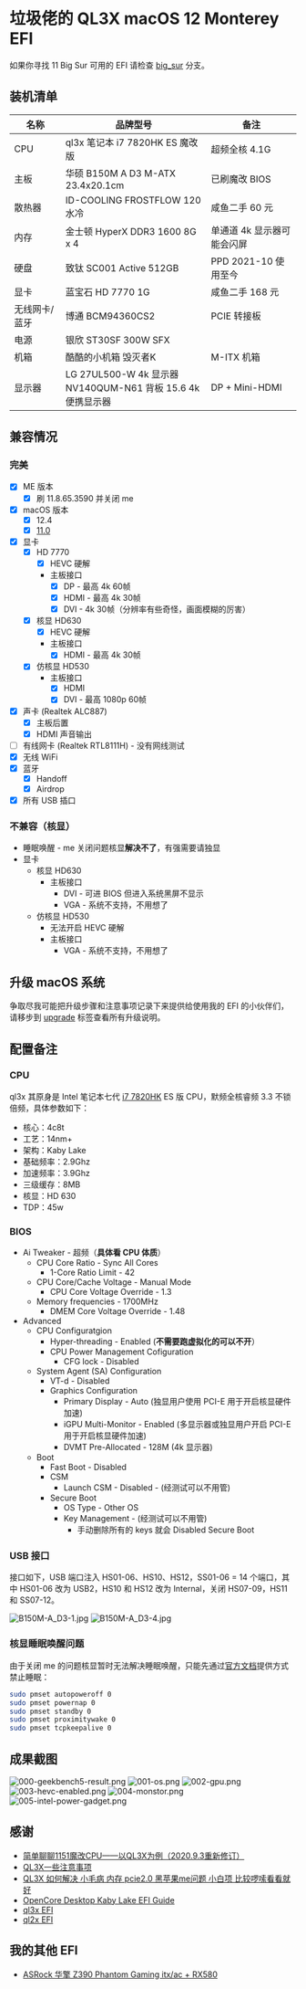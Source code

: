 # 垃圾佬的 QL3X macOS 12 Monterey EFI

如果你寻找 11 Big Sur 可用的 EFI 请检查 [big_sur](https://github.com/icyleaf/EFI-ASUS-B150M-A-D3-QL3X/tree/big_sur) 分支。

## 装机清单

| 名称 | 品牌型号 | 备注 |
| --- | --- | --- |
| CPU | ql3x 笔记本 i7 7820HK ES 魔改版 | 超频全核 4.1G |
| 主板 | 华硕 B150M A D3 M-ATX 23.4x20.1cm | 已刷魔改 BIOS |
| 散热器 | ID-COOLING FROSTFLOW 120 水冷 | 咸鱼二手 60 元 |
| 内存 | 金士顿 HyperX DDR3 1600 8G x 4 | 单通道 4k 显示器可能会闪屏 |
| 硬盘 | 致钛 SC001 Active 512GB | PPD 2021-10 使用至今 |
| 显卡 | 蓝宝石 HD 7770 1G | 咸鱼二手 168 元 |
| 无线网卡/蓝牙 | 博通 BCM94360CS2 | PCIE 转接板 |
| 电源 | 银欣 ST30SF 300W SFX | |
| 机箱 | 酷酷的小机箱 毁灭者K | M-ITX 机箱 |
| 显示器 | LG 27UL500-W 4k 显示器<br />NV140QUM-N61 背板 15.6 4k 便携显示器 | DP + Mini-HDMI |

## 兼容情况

### 完美
- [x] ME 版本
    - [x] 刷 11.8.65.3590 并关闭 me
- [x] macOS 版本
    - [x] 12.4
    - [x] [11.0](https://github.com/icyleaf/EFI-ASUS-B150M-A-D3-QL3X/tree/big_sur)
- [x] 显卡
    - [x] HD 7770
      - [x] HEVC 硬解
      - 主板接口
        - [x] DP - 最高 4k 60帧
        - [x] HDMI - 最高 4k 30帧
        - [x] DVI - 4k 30帧（分辨率有些奇怪，画面模糊的厉害）
    - [x] 核显 HD630
      - [x] HEVC 硬解
      - 主板接口
        - [x] HDMI - 最高 4k 30帧
    - [x] 仿核显 HD530
      - 主板接口
        - [x] HDMI
        - [x] DVI - 最高 1080p 60帧
- [x] 声卡 (Realtek ALC887)
    - [x] 主板后置
    - [x] HDMI 声音输出
- [ ] 有线网卡 (Realtek RTL8111H) - 没有网线测试
- [x] 无线 WiFi
- [x] 蓝牙
    - [x] Handoff
    - [x] Airdrop
- [x] 所有 USB 插口

### 不兼容（核显）

- 睡眠唤醒 - me 关闭问题核显**解决不了**，有强需要请独显
- 显卡
  - 核显 HD630
    - 主板接口
      - DVI - 可进 BIOS 但进入系统黑屏不显示
      - VGA - 系统不支持，不用想了
  - 仿核显 HD530
    - 无法开启 HEVC 硬解
    - 主板接口
      - VGA - 系统不支持，不用想了

## 升级 macOS 系统

争取尽我可能把升级步骤和注意事项记录下来提供给使用我的 EFI 的小伙伴们，请移步到 [upgrade](https://github.com/icyleaf/EFI-ASUS-B150M-A-D3-QL3X/labels/upgrade) 标签查看所有升级说明。

## 配置备注

### CPU

ql3x 其原身是 Intel 笔记本七代 [i7 7820HK](https://ark.intel.com/content/www/us/en/ark/products/97464/intel-core-i7-7820hk-processor-8m-cache-up-to-3-90-ghz.html) ES 版 CPU，默频全核睿频 3.3 不锁倍频，具体参数如下：

- 核心：4c8t
- 工艺：14nm+
- 架构：Kaby Lake
- 基础频率：2.9Ghz
- 加速频率：3.9Ghz
- 三级缓存：8MB
- 核显：HD 630
- TDP：45w

### BIOS

- Ai Tweaker - 超频（**具体看 CPU 体质**）
  - CPU Core Ratio - Sync All Cores
    - 1-Core Ratio Limit - 42
  - CPU Core/Cache Voltage - Manual Mode
    - CPU Core Voltage Override - 1.3
  - Memory frequencies - 1700MHz
    - DMEM Core Voltage Override - 1.48
- Advanced
  - CPU Configuratgion
    - Hyper-threading - Enabled (**不需要跑虚拟化的可以不开**）
    - CPU Power Management Cofiguration
      - CFG lock - Disabled
  - System Agent (SA) Configuration
    - VT-d - Disabled
    - Graphics Configuration
      - Primary Display - Auto (独显用户使用 PCI-E 用于开启核显硬件加速)
      - iGPU Multi-Monitor - Enabled (多显示器或独显用户开启 PCI-E 用于开启核显硬件加速)
      - DVMT Pre-Allocated - 128M (4k 显示器)
  - Boot
    - Fast Boot - Disabled
    - CSM
      - Launch CSM - Disabled - (经测试可以不用管)
    - Secure Boot
      - OS Type - Other OS
      - Key Management - (经测试可以不用管)
        - 手动删除所有的 keys 就会 Disabled Secure Boot

### USB 接口

接口如下，USB 端口注入 HS01-06、HS10、HS12，SS01-06 = 14 个端口，其中 HS01-06 改为 USB2，HS10 和 HS12 改为 Internal，关闭 HS07-09，HS11 和 SS07-12。

![B150M-A_D3-1.jpg](screenshots/B150M-A_D3-1.jpg)
![B150M-A_D3-4.jpg](screenshots/B150M-A_D3-4.jpg)

### 核显睡眠唤醒问题

由于关闭 me 的问题核显暂时无法解决睡眠唤醒，只能先通过[官方文档](https://dortania.github.io/OpenCore-Post-Install/universal/sleep.html)提供方式禁止睡眠：

```bash
sudo pmset autopoweroff 0
sudo pmset powernap 0
sudo pmset standby 0
sudo pmset proximitywake 0
sudo pmset tcpkeepalive 0
```

## 成果截图

![000-geekbench5-result.png](screenshots/000-geekbench5-result.png)
![001-os.png](screenshots/001-os.png)
![002-gpu.png](screenshots/002-gpu.png)
![003-hevc-enabled.png](screenshots/003-hevc-enabled.png)
![004-monstor.png](screenshots/004-monstor.png)
![005-intel-power-gadget.png](screenshots/005-intel-power-gadget.png)

## 感谢

- [简单聊聊1151魔改CPU——以QL3X为例（2020.9.3重新修订）](http://www.smxdiy.com/thread-2867-1-1.html)
- [QL3X一些注意事项](https://blog.lovemadoka.xyz:444/18.html)
- [QL3X 如何解决 小毛病 内存 pcie2.0 黑苹果me问题 小白项 比较啰嗦看看就好](https://www.bilibili.com/read/cv7443903/)
- [OpenCore Desktop Kaby Lake EFI Guide](https://dortania.github.io/OpenCore-Install-Guide/config.plist/kaby-lake.html)
- [ql3x EFI](https://github.com/xueziQQ/desktop_soyo_maxsun_h110_ql3x_ql2x_opencore_efi)
- [ql2x EFI](https://github.com/Road-tech/Hackintosh_Asus-H110s1_QL2X_DW1820A_OC)

## 我的其他 EFI

- [ASRock 华擎 Z390 Phantom Gaming itx/ac + RX580](https://github.com/icyleaf/EFI-ASRock-Z390-Phantom-Gaming-ITX)
